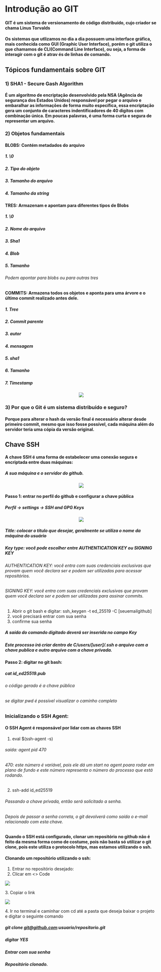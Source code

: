 # Introdução ao GIT

#### GIT é um sistema de versionamento de código distribuído, cujo criador se chama Linus Torvalds
#### Os sistemas que utlizamos no dia a dia possuem uma interface gráfica, mais conhecida como GUI (Graphic User Interface), porém o git utiliza o que chamamos de CLI(Command Line Interface), ou seja, a forma de interagir com o git é atrav és de linhas de comando.

## Tópicos fundamentais sobre GIT
### 1) SHA1 - Secure Gash Algorithm
####    É um algoritmo de encriptação desenvolvido pela NSA (Agência de segurança dos Estados Unidos) responsável por pegar o arquivo e embaralhar as informações de forma muito específica, essa encriptação gera um conjunto de caracteres indentificadores de 40 dígitos com combinação única. Em poucas palavras, é uma forma curta e segura de representar um arquivo.

### 2) Objetos fundamentais
####    BLOBS: Contém metadados do arquivo
##### 1. \0 
##### 2. Tipo do objeto
##### 3. Tamanho do arquivo
##### 4. Tamanho da string

####    TRES: Armazenam e apontam para diferentes tipos de Blobs
##### 1. \0 
##### 2. Nome do arquivo
##### 3. Sha1
##### 4. Blob
##### 5. Tamanho
###### Podem apontar para blobs ou para outras tres


####    COMMITS: Armazena todos os objetos e aponta para uma árvore e o último commit realizado antes dele.
##### 1. Tree
##### 2. Commit parente
##### 3. autor
##### 4. mensagem
##### 5. sha1
##### 6. Tamanho
##### 7. Timestamp

<p align="center">
  <img src="https://github.com/IasmimFGodoy/dio-desafio-github-primeiro-repositorio/blob/main/Introdu%C3%A7%C3%A3o%20ao%20Git%20e%20ao%20GitHub/assets/ArvoreCommits.png?raw=true">
</p>

### 3) Por que o Git é um sistema distribuído e seguro?
#### Porque para alterar o hash da versão final é necessário alterar desde  primeiro commit, mesmo que isso fosse possível, cada máquina além do servidor teria uma cópia da versão original.

## Chave SSH
#### A chave SSH é uma forma de estabelecer uma conexão segura e encriptada entre duas máquinas:
##### A sua máquina e o servidor do github.
<p align="center">
  <img src="https://github.com/IasmimFGodoy/dio-desafio-github-primeiro-repositorio/blob/main/Introdu%C3%A7%C3%A3o%20ao%20Git%20e%20ao%20GitHub/assets/Chave%20ssh.png?raw=true">
</p>

#### Passo 1: entrar no perfil do github e configurar a chave pública
##### Perfil -> settings -> SSH and GPG Keys
<p align="center">
  <img src="https://github.com/IasmimFGodoy/dio-desafio-github-primeiro-repositorio/blob/main/Introdu%C3%A7%C3%A3o%20ao%20Git%20e%20ao%20GitHub/assets/gerando%20chaves%20ssh.PNG?raw=true">
</p>

##### Title: colocar o titulo que desejar, geralmente se utiliza o nome da máquina do usuário
##### Key type: você pode escolher entre AUTHENTICATION KEY ou SIGNING KEY
###### AUTHENTICATION KEY: você entra com suas credenciais exclusivas que provam quem você declara ser e podem ser utilizadas para acessar repositórios.
###### SIGNING KEY: você entra com suas credenciais exclusivas que provam quem você declara ser e podem ser utilizadas para assinar commits.
1.  Abrir o git bash e digitar:    ssh_keygen -t ed_25519 -C [seuemailgithub]
2. você precisará entrar com sua senha
3. confirme sua senha
##### A saída do comando digitado deverá ser inserida no campo Key 
##### Este processo irá criar dentro de C/users/[user]/.ssh o arquivo com a chave publica e outro arquivo com a chave privada.

#### Passo 2: digitar no git bash:
##### cat id_ed25519.pub 
###### o código gerado é a chave pública
###### se digitar pwd é possível visualizar o caminho completo

### Inicializando o SSH Agent:
#### O SSH Agent é responsável por lidar com as chaves SSH

1. eval $(ssh-agent -s)
###### saída: agent pid 470
###### 470: este número é variável, pois ele dá um start no agent poara rodar em plano de fundo e este número representa o número do processo que está rodando.

2. ssh-add id_ed25519 
###### Passando a chave privada, então será solicitado a senha.
###### Depois de passar a senha correta, o git devolverá como saída o e-mail relacionado com esta chave.

#### Quando o SSH está configurado, clonar um repositório no github não é feito da mesma forma como de costume, pois não basta só utilizar o git clone, pois este utiliza o protocolo https, mas estamos utilizando o ssh.
#### Clonando um repositório utilizando o ssh:
1. Entrar no repositório desejado: 
2. Clicar em <> Code
<p align="cemter">
  <img src="https://github.com/IasmimFGodoy/dio-desafio-github-primeiro-repositorio/blob/main/Introdu%C3%A7%C3%A3o%20ao%20Git%20e%20ao%20GitHub/assets/Clonando%20por%20meio%20de%20ssh%201.png?raw=true">
<p>
3. Copiar o link
<p align="cemter">
  <img src="https://github.com/IasmimFGodoy/dio-desafio-github-primeiro-repositorio/blob/main/Introdu%C3%A7%C3%A3o%20ao%20Git%20e%20ao%20GitHub/assets/Clonando%20por%20meio%20de%20ssh%202.png?raw=true">
<p>
4. Ir no terminal e caminhar com cd até a pasta que deseja baixar o projeto e digitar o seguinte comando

#####   git clone git@github.com:usuario/repositorio.git
##### digitar YES
##### Entrar com sua senha
##### Repositório clonado.

